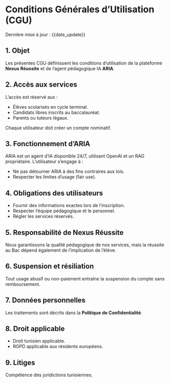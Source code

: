 # Conditions Générales d’Utilisation (CGU)

Dernière mise à jour : {{date_update}}

## 1. Objet

Les présentes CGU définissent les conditions d’utilisation de la plateforme
**Nexus Réussite** et de l’agent pédagogique IA **ARIA**.

## 2. Accès aux services

L’accès est réservé aux :

- Élèves scolarisés en cycle terminal.
- Candidats libres inscrits au baccalauréat.
- Parents ou tuteurs légaux.

Chaque utilisateur doit créer un compte nominatif.

## 3. Fonctionnement d’ARIA

ARIA est un agent d’IA disponible 24/7, utilisant OpenAI et un RAG
propriétaire.
L’utilisateur s’engage à :

- Ne pas détourner ARIA à des fins contraires aux lois.
- Respecter les limites d’usage (fair use).

## 4. Obligations des utilisateurs

- Fournir des informations exactes lors de l’inscription.
- Respecter l’équipe pédagogique et le personnel.
- Régler les services réservés.

## 5. Responsabilité de Nexus Réussite

Nous garantissons la qualité pédagogique de nos services, mais la réussite au
Bac dépend également de l’implication de l’élève.

## 6. Suspension et résiliation

Tout usage abusif ou non-paiement entraîne la suspension du compte sans
remboursement.

## 7. Données personnelles

Les traitements sont décrits dans la **Politique de Confidentialité**.

## 8. Droit applicable

- Droit tunisien applicable.
- RGPD applicable aux résidents européens.

## 9. Litiges

Compétence des juridictions tunisiennes.
